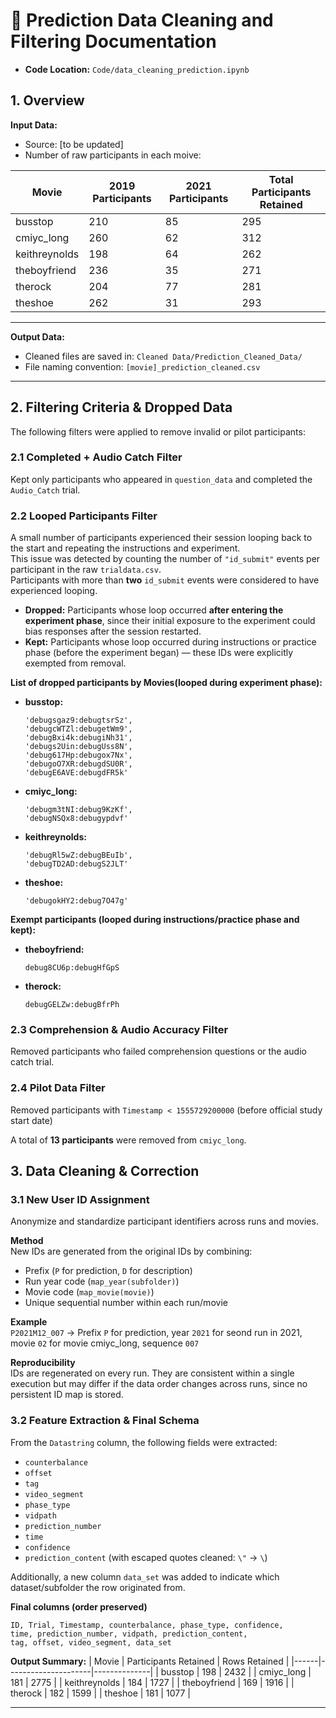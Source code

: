 # 🧹 Prediction Data Cleaning and Filtering Documentation

- **Code Location:** `Code/data_cleaning_prediction.ipynb`
## 1. Overview

**Input Data:**  
- Source: [to be updated]
- Number of raw participants in each moive:

| Movie |2019 Participants |2021 Participants| Total Participants Retained |
|------|---------------------|--------------|----|
| busstop | 210 | 85 | 295|
| cmiyc_long | 260 | 62 | 312 |
| keithreynolds | 198 | 64| 262 |
| theboyfriend | 236 | 35| 271 |
| therock | 204 | 77 | 281 |
| theshoe | 262 | 31 | 293 |

---

**Output Data:**  
- Cleaned files are saved in: `Cleaned Data/Prediction_Cleaned_Data/`
- File naming convention: `[movie]_prediction_cleaned.csv`

---

## 2. Filtering Criteria & Dropped Data

The following filters were applied to remove invalid or pilot participants:

### 2.1 **Completed + Audio Catch Filter**  

Kept only participants who appeared in `question_data` and completed the `Audio_Catch` trial.

### 2.2 **Looped Participants Filter**

A small number of participants experienced their session looping back to the start and repeating the instructions and experiment.  
This issue was detected by counting the number of `"id_submit"` events per participant in the raw `trialdata.csv`.  
Participants with more than **two** `id_submit` events were considered to have experienced looping.  

- **Dropped:** Participants whose loop occurred **after entering the experiment phase**, since their initial exposure to the experiment could bias responses after the session restarted.  
- **Kept:** Participants whose loop occurred during instructions or practice phase (before the experiment began) — these IDs were explicitly exempted from removal.

**List of dropped participants by Movies(looped during experiment phase):**
- **busstop:**
  ```
  'debugsgaz9:debugtsrSz',
  'debugcWTZl:debugetWm9',
  'debugBxi4k:debugiNh31',
  'debugs2Uin:debugUss8N',
  'debug617Hp:debugox7Nx',
  'debugoO7XR:debugdSU0R',
  'debugE6AVE:debugdFR5k'
  ```
- **cmiyc_long:**
  ```
  'debugm3tNI:debug9KzKf',
  'debugNSQx8:debugypdvf'
  ```
- **keithreynolds:**
  ```
  'debugRl5wZ:debugBEuIb',
  'debugTD2AD:debugS2JLT'
  ```
- **theshoe:**
  ```
  'debugokHY2:debug7O47g'
  ```
**Exempt participants (looped during instructions/practice phase and kept):**
- **theboyfriend:**
  ```
  debug8CU6p:debugHfGpS
  ```
- **therock:**
  ```
  debugGELZw:debugBfrPh
  ```

### 2.3 **Comprehension & Audio Accuracy Filter**  
Removed participants who failed comprehension questions or the audio catch trial.

### 2.4 **Pilot Data Filter**  
Removed participants with `Timestamp < 1555729200000` (before official study start date)

A total of **13 participants** were removed from `cmiyc_long`.


## 3. Data Cleaning & Correction

### 3.1 New User ID Assignment
Anonymize and standardize participant identifiers across runs and movies.

**Method**  
New IDs are generated from the original IDs by combining:
- Prefix (`P` for prediction, `D` for description)
- Run year code (`map_year(subfolder)`)
- Movie code (`map_movie(movie)`)
- Unique sequential number within each run/movie

**Example**  
`P2021M12_007` → Prefix `P` for prediction, year `2021` for seond run in 2021, movie `02` for movie cmiyc_long, sequence `007`

**Reproducibility**  
IDs are regenerated on every run. They are consistent within a single execution but may differ if the data order changes across runs, since no persistent ID map is stored.

### 3.2 Feature Extraction & Final Schema

From the `Datastring` column, the following fields were extracted:
- `counterbalance`
- `offset`
- `tag`
- `video_segment`
- `phase_type`
- `vidpath`
- `prediction_number`
- `time`
- `confidence`
- `prediction_content` (with escaped quotes cleaned: `\"` → `\`)

Additionally, a new column `data_set` was added to indicate which dataset/subfolder the row originated from.

**Final columns (order preserved)**  
```
ID, Trial, Timestamp, counterbalance, phase_type, confidence,
time, prediction_number, vidpath, prediction_content,
tag, offset, video_segment, data_set
```

**Output Summary:**
| Movie | Participants Retained | Rows Retained |
|------|---------------------|--------------|
| busstop | 198 | 2432 |
| cmiyc_long | 181 | 2775 |
| keithreynolds | 184 | 1727 |
| theboyfriend | 169 | 1916 |
| therock | 182 | 1599 |
| theshoe | 181 | 1077 |

---

